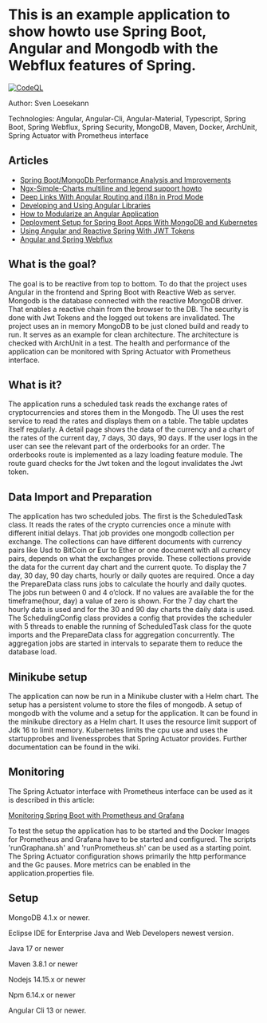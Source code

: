 # This is an example application to show howto use Spring Boot, Angular and Mongodb with the Webflux features of Spring.

[![CodeQL](https://github.com/Angular2Guy/AngularAndSpring/actions/workflows/codeql-analysis.yml/badge.svg)](https://github.com/Angular2Guy/AngularAndSpring/actions/workflows/codeql-analysis.yml)

Author: Sven Loesekann

Technologies: Angular, Angular-Cli, Angular-Material, Typescript, Spring Boot, Spring Webflux, Spring Security,  MongoDB, Maven, Docker, ArchUnit, Spring Actuator with Prometheus interface

## Articles
* [Spring Boot/MongoDb Performance Analysis and Improvements](https://angular2guy.wordpress.com/2022/02/15/spring-boot-mongodb-performance-analysis-and-improvements/)
* [Ngx-Simple-Charts multiline and legend support howto](https://angular2guy.wordpress.com/2021/10/02/ngx-simple-charts-multiline-and-legend-support-howto/)
* [Deep Links With Angular Routing and i18n in Prod Mode](https://angular2guy.wordpress.com/2021/07/31/deep-links-with-angular-routing-and-i18n-in-prod-mode/)
* [Developing and Using Angular Libraries](https://angular2guy.wordpress.com/2021/07/31/developing-and-using-angular-libraries/)
* [How to Modularize an Angular Application](https://dzone.com/articles/howto-modularize-an-angular-application-by-example)
* [Deployment Setup for Spring Boot Apps With MongoDB and Kubernetes](https://dzone.com/articles/a-developmentdeployment-setup-for-an-angular-sprin)
* [Using Angular and Reactive Spring With JWT Tokens](https://dzone.com/articles/angular-and-reactive-spring-with-jwt-tokens)
* [Angular and Spring Webflux](https://dzone.com/articles/angular-and-spring-webflux)

## What is the goal?

The goal is to be reactive from top to bottom. To do that the project uses Angular in the frontend and Spring Boot with Reactive Web as server. Mongodb is the database connected with the reactive MongoDB driver. That enables a reactive chain from the browser to the DB. The security is done with Jwt Tokens and the logged out tokens are invalidated. The project uses an in memory MongoDB to be just cloned build and ready to run. It serves as an example for clean architecture. The architecture is checked with ArchUnit in a test. The health and performance of the application can be monitored with Spring Actuator with Prometheus interface. 

## What is it?

The application runs a scheduled task reads the exchange rates of cryptocurrencies and stores them in the Mongodb. The UI uses the rest service to read the rates and displays them on a table. The table updates itself regularly. A detail page shows the data of the currency and a chart of the rates of the current day, 7 days, 30 days, 90 days. 
If the user logs in the user can see the relevant part of the orderbooks for an order. The orderbooks route is implemented as a lazy loading feature module. The route guard checks for the Jwt token and the logout invalidates the Jwt token. 

## Data Import and Preparation

The application has two scheduled jobs. The first is the ScheduledTask class. It reads the rates of the crypto currencies once a minute with different initial delays. That job provides one mongodb collection per exchange. The collections can have different documents with currency pairs like Usd to BitCoin or Eur to Ether or one document with all currency pairs, depends on what the exchanges provide. These collections provide the data for the current day chart and the current quote. To display the 7 day, 30 day, 90 day charts, hourly or daily quotes are required. Once a day the PrepareData class runs jobs to calculate the hourly and daily quotes. The jobs run between 0 and 4 o’clock. If no values are available the for the timeframe(hour, day) a value of zero is shown. For the 7 day chart the hourly data is used and for the 30 and 90 day charts the daily data is used. The SchedulingConfig class provides a config that provides the scheduler with 5 threads to enable the running of ScheduledTask class for the quote imports and the PrepareData class for aggregation concurrently. The aggregation jobs are started in intervals to separate them to reduce the database load. 

## Minikube setup

The application can now be run in a Minikube cluster with a Helm chart. The setup has a persistent volume to store the files of mongodb. A setup of mongodb with the volume and a setup for the application. It can be found in the minikube directory as a Helm chart. It uses the resource limit support of Jdk 16 to limit memory. Kubernetes limits the cpu use and uses the startupprobes and livenessprobes that Spring Actuator provides. Further documentation can be found in the wiki.

## Monitoring
The Spring Actuator interface with Prometheus interface can be used as it is described in this article: 

[Monitoring Spring Boot with Prometheus and Grafana](https://ordina-jworks.github.io/monitoring/2020/11/16/monitoring-spring-prometheus-grafana.html)

To test the setup the application has to be started and the Docker Images for Prometheus and Grafana have to be started and configured. The scripts 'runGraphana.sh' and 'runPrometheus.sh' can be used as a starting point.
The Spring Actuator configuration shows primarily the http performance and the Gc pauses. More metrics can be enabled in the application.properties file.

## Setup

MongoDB 4.1.x or newer.

Eclipse IDE for Enterprise Java and Web Developers newest version.

Java 17 or newer

Maven 3.8.1 or newer

Nodejs 14.15.x or newer

Npm 6.14.x or newer

Angular Cli 13 or newer.

